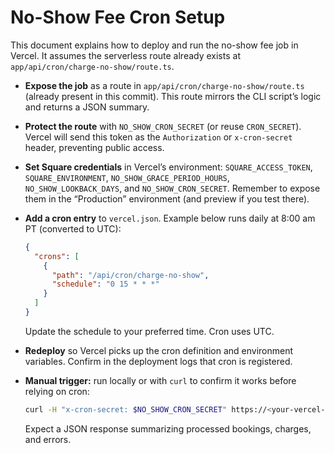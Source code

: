 # No-Show Fee Cron Setup

This document explains how to deploy and run the no-show fee job in Vercel. It assumes the serverless route already exists at `app/api/cron/charge-no-show/route.ts`.

- **Expose the job** as a route in `app/api/cron/charge-no-show/route.ts` (already present in this commit). This route mirrors the CLI script’s logic and returns a JSON summary.
- **Protect the route** with `NO_SHOW_CRON_SECRET` (or reuse `CRON_SECRET`). Vercel will send this token as the `Authorization` or `x-cron-secret` header, preventing public access.
- **Set Square credentials** in Vercel’s environment: `SQUARE_ACCESS_TOKEN`, `SQUARE_ENVIRONMENT`, `NO_SHOW_GRACE_PERIOD_HOURS`, `NO_SHOW_LOOKBACK_DAYS`, and `NO_SHOW_CRON_SECRET`. Remember to expose them in the “Production” environment (and preview if you test there).
- **Add a cron entry** to `vercel.json`. Example below runs daily at 8:00 am PT (converted to UTC):

  ```json
  {
    "crons": [
      {
        "path": "/api/cron/charge-no-show",
        "schedule": "0 15 * * *"
      }
    ]
  }
  ```
  Update the schedule to your preferred time. Cron uses UTC.
- **Redeploy** so Vercel picks up the cron definition and environment variables. Confirm in the deployment logs that cron is registered.
- **Manual trigger:** run locally or with `curl` to confirm it works before relying on cron:
  ```bash
  curl -H "x-cron-secret: $NO_SHOW_CRON_SECRET" https://<your-vercel-app>/api/cron/charge-no-show
  ```
  Expect a JSON response summarizing processed bookings, charges, and errors.
